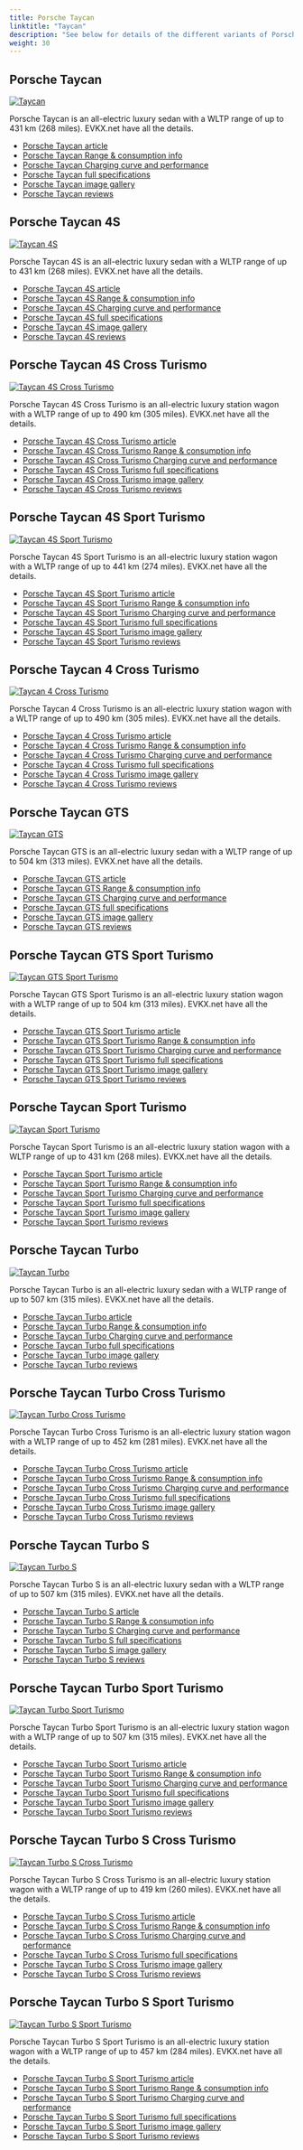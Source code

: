 ```yaml
---
title: Porsche Taycan
linktitle: "Taycan"
description: "See below for details of the different variants of Porsche Taycan"
weight: 30
---
```

## Porsche Taycan

<a href="/models/porsche/taycan/taycan/"><img src="https://media.evkx.net/multimedia/models/porsche/taycan/taycan/main_1_st.jpg" class="img-fluid" alt="Taycan" ></a>

Porsche Taycan is an all-electric luxury sedan with a WLTP range of up to 431 km (268 miles). EVKX.net have all the details. 

- [Porsche Taycan article](/models/porsche/taycan/taycan/)
- [Porsche Taycan Range & consumption info](/models/porsche/taycan/taycan/rangeandconsumption)
- [Porsche Taycan Charging curve and performance](/models/porsche/taycan/taycan/chargingcurve)
- [Porsche Taycan full specifications](/models/porsche/taycan/taycan/specifications)
- [Porsche Taycan image gallery](/models/porsche/taycan/taycan/gallery)
- [Porsche Taycan reviews](/models/porsche/taycan/taycan/reviews)

## Porsche Taycan 4S

<a href="/models/porsche/taycan/taycan_4s/"><img src="https://media.evkx.net/multimedia/models/porsche/taycan/taycan_4s/main_1_st.jpg" class="img-fluid" alt="Taycan 4S" ></a>

Porsche Taycan 4S is an all-electric luxury sedan with a WLTP range of up to 431 km (268 miles). EVKX.net have all the details. 

- [Porsche Taycan 4S article](/models/porsche/taycan/taycan_4s/)
- [Porsche Taycan 4S Range & consumption info](/models/porsche/taycan/taycan_4s/rangeandconsumption)
- [Porsche Taycan 4S Charging curve and performance](/models/porsche/taycan/taycan_4s/chargingcurve)
- [Porsche Taycan 4S full specifications](/models/porsche/taycan/taycan_4s/specifications)
- [Porsche Taycan 4S image gallery](/models/porsche/taycan/taycan_4s/gallery)
- [Porsche Taycan 4S reviews](/models/porsche/taycan/taycan_4s/reviews)

## Porsche Taycan 4S Cross Turismo

<a href="/models/porsche/taycan/taycan_4s_cross_turismo/"><img src="https://media.evkx.net/multimedia/models/porsche/taycan/taycan_4s_cross_turismo/main_1_st.jpg" class="img-fluid" alt="Taycan 4S Cross Turismo" ></a>

Porsche Taycan 4S Cross Turismo is an all-electric luxury station wagon with a WLTP range of up to 490 km (305 miles). EVKX.net have all the details. 

- [Porsche Taycan 4S Cross Turismo article](/models/porsche/taycan/taycan_4s_cross_turismo/)
- [Porsche Taycan 4S Cross Turismo Range & consumption info](/models/porsche/taycan/taycan_4s_cross_turismo/rangeandconsumption)
- [Porsche Taycan 4S Cross Turismo Charging curve and performance](/models/porsche/taycan/taycan_4s_cross_turismo/chargingcurve)
- [Porsche Taycan 4S Cross Turismo full specifications](/models/porsche/taycan/taycan_4s_cross_turismo/specifications)
- [Porsche Taycan 4S Cross Turismo image gallery](/models/porsche/taycan/taycan_4s_cross_turismo/gallery)
- [Porsche Taycan 4S Cross Turismo reviews](/models/porsche/taycan/taycan_4s_cross_turismo/reviews)

## Porsche Taycan 4S Sport Turismo

<a href="/models/porsche/taycan/taycan_4s_sport_turismo/"><img src="https://media.evkx.net/multimedia/models/porsche/taycan/taycan_4s_sport_turismo/main_1_st.jpg" class="img-fluid" alt="Taycan 4S Sport Turismo" ></a>

Porsche Taycan 4S Sport Turismo is an all-electric luxury station wagon with a WLTP range of up to 441 km (274 miles). EVKX.net have all the details. 

- [Porsche Taycan 4S Sport Turismo article](/models/porsche/taycan/taycan_4s_sport_turismo/)
- [Porsche Taycan 4S Sport Turismo Range & consumption info](/models/porsche/taycan/taycan_4s_sport_turismo/rangeandconsumption)
- [Porsche Taycan 4S Sport Turismo Charging curve and performance](/models/porsche/taycan/taycan_4s_sport_turismo/chargingcurve)
- [Porsche Taycan 4S Sport Turismo full specifications](/models/porsche/taycan/taycan_4s_sport_turismo/specifications)
- [Porsche Taycan 4S Sport Turismo image gallery](/models/porsche/taycan/taycan_4s_sport_turismo/gallery)
- [Porsche Taycan 4S Sport Turismo reviews](/models/porsche/taycan/taycan_4s_sport_turismo/reviews)

## Porsche Taycan 4 Cross Turismo

<a href="/models/porsche/taycan/taycan_4_cross_turismo/"><img src="https://media.evkx.net/multimedia/models/porsche/taycan/taycan_4_cross_turismo/main_1_st.jpg" class="img-fluid" alt="Taycan 4 Cross Turismo" ></a>

Porsche Taycan 4 Cross Turismo is an all-electric luxury station wagon with a WLTP range of up to 490 km (305 miles). EVKX.net have all the details. 

- [Porsche Taycan 4 Cross Turismo article](/models/porsche/taycan/taycan_4_cross_turismo/)
- [Porsche Taycan 4 Cross Turismo Range & consumption info](/models/porsche/taycan/taycan_4_cross_turismo/rangeandconsumption)
- [Porsche Taycan 4 Cross Turismo Charging curve and performance](/models/porsche/taycan/taycan_4_cross_turismo/chargingcurve)
- [Porsche Taycan 4 Cross Turismo full specifications](/models/porsche/taycan/taycan_4_cross_turismo/specifications)
- [Porsche Taycan 4 Cross Turismo image gallery](/models/porsche/taycan/taycan_4_cross_turismo/gallery)
- [Porsche Taycan 4 Cross Turismo reviews](/models/porsche/taycan/taycan_4_cross_turismo/reviews)

## Porsche Taycan GTS

<a href="/models/porsche/taycan/taycan_gts/"><img src="https://media.evkx.net/multimedia/models/porsche/taycan/taycan_gts/main_1_st.jpg" class="img-fluid" alt="Taycan GTS" ></a>

Porsche Taycan GTS is an all-electric luxury sedan with a WLTP range of up to 504 km (313 miles). EVKX.net have all the details. 

- [Porsche Taycan GTS article](/models/porsche/taycan/taycan_gts/)
- [Porsche Taycan GTS Range & consumption info](/models/porsche/taycan/taycan_gts/rangeandconsumption)
- [Porsche Taycan GTS Charging curve and performance](/models/porsche/taycan/taycan_gts/chargingcurve)
- [Porsche Taycan GTS full specifications](/models/porsche/taycan/taycan_gts/specifications)
- [Porsche Taycan GTS image gallery](/models/porsche/taycan/taycan_gts/gallery)
- [Porsche Taycan GTS reviews](/models/porsche/taycan/taycan_gts/reviews)

## Porsche Taycan GTS Sport Turismo

<a href="/models/porsche/taycan/taycan_gts_sport_turismo/"><img src="https://media.evkx.net/multimedia/models/porsche/taycan/taycan_gts_sport_turismo/main_1_st.jpg" class="img-fluid" alt="Taycan GTS Sport Turismo" ></a>

Porsche Taycan GTS Sport Turismo is an all-electric luxury station wagon with a WLTP range of up to 504 km (313 miles). EVKX.net have all the details. 

- [Porsche Taycan GTS Sport Turismo article](/models/porsche/taycan/taycan_gts_sport_turismo/)
- [Porsche Taycan GTS Sport Turismo Range & consumption info](/models/porsche/taycan/taycan_gts_sport_turismo/rangeandconsumption)
- [Porsche Taycan GTS Sport Turismo Charging curve and performance](/models/porsche/taycan/taycan_gts_sport_turismo/chargingcurve)
- [Porsche Taycan GTS Sport Turismo full specifications](/models/porsche/taycan/taycan_gts_sport_turismo/specifications)
- [Porsche Taycan GTS Sport Turismo image gallery](/models/porsche/taycan/taycan_gts_sport_turismo/gallery)
- [Porsche Taycan GTS Sport Turismo reviews](/models/porsche/taycan/taycan_gts_sport_turismo/reviews)

## Porsche Taycan Sport Turismo

<a href="/models/porsche/taycan/taycan_sport_turismo/"><img src="https://media.evkx.net/multimedia/models/porsche/taycan/taycan_sport_turismo/main_1_st.jpg" class="img-fluid" alt="Taycan Sport Turismo" ></a>

Porsche Taycan Sport Turismo is an all-electric luxury station wagon with a WLTP range of up to 431 km (268 miles). EVKX.net have all the details. 

- [Porsche Taycan Sport Turismo article](/models/porsche/taycan/taycan_sport_turismo/)
- [Porsche Taycan Sport Turismo Range & consumption info](/models/porsche/taycan/taycan_sport_turismo/rangeandconsumption)
- [Porsche Taycan Sport Turismo Charging curve and performance](/models/porsche/taycan/taycan_sport_turismo/chargingcurve)
- [Porsche Taycan Sport Turismo full specifications](/models/porsche/taycan/taycan_sport_turismo/specifications)
- [Porsche Taycan Sport Turismo image gallery](/models/porsche/taycan/taycan_sport_turismo/gallery)
- [Porsche Taycan Sport Turismo reviews](/models/porsche/taycan/taycan_sport_turismo/reviews)

## Porsche Taycan Turbo

<a href="/models/porsche/taycan/taycan_turbo/"><img src="https://media.evkx.net/multimedia/models/porsche/taycan/taycan_turbo/main_1_st.jpg" class="img-fluid" alt="Taycan Turbo" ></a>

Porsche Taycan Turbo is an all-electric luxury sedan with a WLTP range of up to 507 km (315 miles). EVKX.net have all the details. 

- [Porsche Taycan Turbo article](/models/porsche/taycan/taycan_turbo/)
- [Porsche Taycan Turbo Range & consumption info](/models/porsche/taycan/taycan_turbo/rangeandconsumption)
- [Porsche Taycan Turbo Charging curve and performance](/models/porsche/taycan/taycan_turbo/chargingcurve)
- [Porsche Taycan Turbo full specifications](/models/porsche/taycan/taycan_turbo/specifications)
- [Porsche Taycan Turbo image gallery](/models/porsche/taycan/taycan_turbo/gallery)
- [Porsche Taycan Turbo reviews](/models/porsche/taycan/taycan_turbo/reviews)

## Porsche Taycan Turbo Cross Turismo

<a href="/models/porsche/taycan/taycan_turbo_cross_turismo/"><img src="https://media.evkx.net/multimedia/models/porsche/taycan/taycan_turbo_cross_turismo/main_1_st.jpg" class="img-fluid" alt="Taycan Turbo Cross Turismo" ></a>

Porsche Taycan Turbo Cross Turismo is an all-electric luxury station wagon with a WLTP range of up to 452 km (281 miles). EVKX.net have all the details. 

- [Porsche Taycan Turbo Cross Turismo article](/models/porsche/taycan/taycan_turbo_cross_turismo/)
- [Porsche Taycan Turbo Cross Turismo Range & consumption info](/models/porsche/taycan/taycan_turbo_cross_turismo/rangeandconsumption)
- [Porsche Taycan Turbo Cross Turismo Charging curve and performance](/models/porsche/taycan/taycan_turbo_cross_turismo/chargingcurve)
- [Porsche Taycan Turbo Cross Turismo full specifications](/models/porsche/taycan/taycan_turbo_cross_turismo/specifications)
- [Porsche Taycan Turbo Cross Turismo image gallery](/models/porsche/taycan/taycan_turbo_cross_turismo/gallery)
- [Porsche Taycan Turbo Cross Turismo reviews](/models/porsche/taycan/taycan_turbo_cross_turismo/reviews)

## Porsche Taycan Turbo S

<a href="/models/porsche/taycan/taycan_turbo_s/"><img src="https://media.evkx.net/multimedia/models/porsche/taycan/taycan_turbo_s/main_1_st.jpg" class="img-fluid" alt="Taycan Turbo S" ></a>

Porsche Taycan Turbo S is an all-electric luxury sedan with a WLTP range of up to 507 km (315 miles). EVKX.net have all the details. 

- [Porsche Taycan Turbo S article](/models/porsche/taycan/taycan_turbo_s/)
- [Porsche Taycan Turbo S Range & consumption info](/models/porsche/taycan/taycan_turbo_s/rangeandconsumption)
- [Porsche Taycan Turbo S Charging curve and performance](/models/porsche/taycan/taycan_turbo_s/chargingcurve)
- [Porsche Taycan Turbo S full specifications](/models/porsche/taycan/taycan_turbo_s/specifications)
- [Porsche Taycan Turbo S image gallery](/models/porsche/taycan/taycan_turbo_s/gallery)
- [Porsche Taycan Turbo S reviews](/models/porsche/taycan/taycan_turbo_s/reviews)

## Porsche Taycan Turbo Sport Turismo

<a href="/models/porsche/taycan/taycan_turbo_sport_turismo/"><img src="https://media.evkx.net/multimedia/models/porsche/taycan/taycan_turbo_sport_turismo/main_1_st.jpg" class="img-fluid" alt="Taycan Turbo Sport Turismo" ></a>

Porsche Taycan Turbo Sport Turismo is an all-electric luxury station wagon with a WLTP range of up to 507 km (315 miles). EVKX.net have all the details. 

- [Porsche Taycan Turbo Sport Turismo article](/models/porsche/taycan/taycan_turbo_sport_turismo/)
- [Porsche Taycan Turbo Sport Turismo Range & consumption info](/models/porsche/taycan/taycan_turbo_sport_turismo/rangeandconsumption)
- [Porsche Taycan Turbo Sport Turismo Charging curve and performance](/models/porsche/taycan/taycan_turbo_sport_turismo/chargingcurve)
- [Porsche Taycan Turbo Sport Turismo full specifications](/models/porsche/taycan/taycan_turbo_sport_turismo/specifications)
- [Porsche Taycan Turbo Sport Turismo image gallery](/models/porsche/taycan/taycan_turbo_sport_turismo/gallery)
- [Porsche Taycan Turbo Sport Turismo reviews](/models/porsche/taycan/taycan_turbo_sport_turismo/reviews)

## Porsche Taycan Turbo S Cross Turismo

<a href="/models/porsche/taycan/taycan_turbo_s_cross_turismo/"><img src="https://media.evkx.net/multimedia/models/porsche/taycan/taycan_turbo_s_cross_turismo/main_1_st.jpg" class="img-fluid" alt="Taycan Turbo S Cross Turismo" ></a>

Porsche Taycan Turbo S Cross Turismo is an all-electric luxury station wagon with a WLTP range of up to 419 km (260 miles). EVKX.net have all the details. 

- [Porsche Taycan Turbo S Cross Turismo article](/models/porsche/taycan/taycan_turbo_s_cross_turismo/)
- [Porsche Taycan Turbo S Cross Turismo Range & consumption info](/models/porsche/taycan/taycan_turbo_s_cross_turismo/rangeandconsumption)
- [Porsche Taycan Turbo S Cross Turismo Charging curve and performance](/models/porsche/taycan/taycan_turbo_s_cross_turismo/chargingcurve)
- [Porsche Taycan Turbo S Cross Turismo full specifications](/models/porsche/taycan/taycan_turbo_s_cross_turismo/specifications)
- [Porsche Taycan Turbo S Cross Turismo image gallery](/models/porsche/taycan/taycan_turbo_s_cross_turismo/gallery)
- [Porsche Taycan Turbo S Cross Turismo reviews](/models/porsche/taycan/taycan_turbo_s_cross_turismo/reviews)

## Porsche Taycan Turbo S Sport Turismo

<a href="/models/porsche/taycan/taycan_turbo_s_sport_turismo/"><img src="https://media.evkx.net/multimedia/models/porsche/taycan/taycan_turbo_s_sport_turismo/main_1_st.jpg" class="img-fluid" alt="Taycan Turbo S Sport Turismo" ></a>

Porsche Taycan Turbo S Sport Turismo is an all-electric luxury station wagon with a WLTP range of up to 457 km (284 miles). EVKX.net have all the details. 

- [Porsche Taycan Turbo S Sport Turismo article](/models/porsche/taycan/taycan_turbo_s_sport_turismo/)
- [Porsche Taycan Turbo S Sport Turismo Range & consumption info](/models/porsche/taycan/taycan_turbo_s_sport_turismo/rangeandconsumption)
- [Porsche Taycan Turbo S Sport Turismo Charging curve and performance](/models/porsche/taycan/taycan_turbo_s_sport_turismo/chargingcurve)
- [Porsche Taycan Turbo S Sport Turismo full specifications](/models/porsche/taycan/taycan_turbo_s_sport_turismo/specifications)
- [Porsche Taycan Turbo S Sport Turismo image gallery](/models/porsche/taycan/taycan_turbo_s_sport_turismo/gallery)
- [Porsche Taycan Turbo S Sport Turismo reviews](/models/porsche/taycan/taycan_turbo_s_sport_turismo/reviews)

